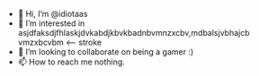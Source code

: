 - 👋 Hi, I’m @idiotaas
- 👀 I’m interested in asjdfaksdjfhlaskjdvkabdjkbvkbadnbvmnzxcbv,mdbalsjvbhajcb vmzxbcvbm <-- stroke
- 💞️ I’m looking to collaborate on being a gamer :)
- 📫 How to reach me nothing.
